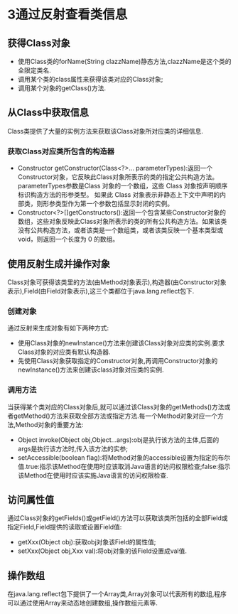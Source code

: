 ﻿# 3通过反射查看类信息
## 获得Class对象
* 使用Class类的forName(String clazzName)静态方法,clazzName是这个类的全限定类名.
* 调用某个类的class属性来获得该类对应的Class对象;
* 调用某个对象的getClass()方法.
## 从Class中获取信息
Class类提供了大量的实例方法来获取该Class对象所对应类的详细信息.
### 获取Class对应类所包含的构造器
* Constructor<T> getConstructor(Class<?>... parameterTypes):返回一个Constructor对象，它反映此Class对象所表示的类的指定公共构造方法。parameterTypes参数是Class 对象的一个数组，这些 Class 对象按声明顺序标识构造方法的形参类型。 如果此 Class 对象表示非静态上下文中声明的内部类，则形参类型作为第一个参数包括显示封闭的实例。
* Constructor<?>[]getConstructors():返回一个包含某些Constructor对象的数组，这些对象反映此Class对象所表示的类的所有公共构造方法。如果该类没有公共构造方法，或者该类是一个数组类，或者该类反映一个基本类型或 void，则返回一个长度为 0 的数组。


## 使用反射生成并操作对象
Class对象可获得该类里的方法(由Method对象表示),构造器(由Constructor对象表示),Field(由Field对象表示),这三个类都位于java.lang.reflect包下.
### 创建对象
通过反射来生成对象有如下两种方式:
* 使用Class对象的newInstance()方法来创建该Class对象对应类的实例.要求Class对象的对应类有默认构造器.
* 先使用Class对象获取指定的Constructor对象,再调用Constructor对象的newInstance()方法来创建该class对象对应类的实例.
### 调用方法
当获得某个类对应的Class对象后,就可以通过该Class对象的getMethods()方法或者getMethod()方法来获取全部方法或指定方法.每一个Method对象对应一个方法,Method对象的重要方法:
* Object invoke(Object obj,Object...args):obj是执行该方法的主体,后面的args是执行该方法时,传入该方法的实参;
* setAccessible(boolean flag):将Method对象的accessible设置为指定的布尔值.true:指示该Method在使用时应该取消Java语言的访问权限检查;false:指示该Method在使用时应该实施Java语言的访问权限检查.
## 访问属性值
通过Class对象的getFields()或getField()方法可以获取该类所包括的全部Field或指定Field,Field提供的读取或设置Field值:
* getXxx(Object obj):获取obj对象该Field的属性值;
* setXxx(Object obj,Xxx val):将obj对象的该Field设置成val值.
## 操作数组
在java.lang.reflect包下提供了一个Array类,Array对象可以代表所有的数组,程序可以通过使用Array来动态地创建数组,操作数组元素等.
